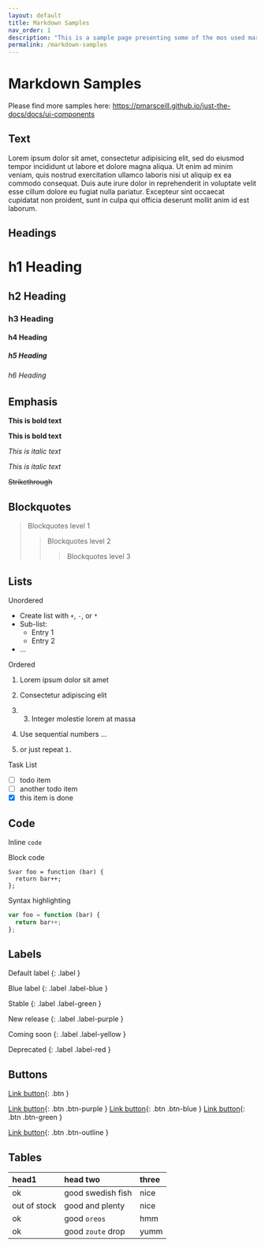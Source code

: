 ```yaml
---
layout: default
title: Markdown Samples
nav_order: 1
description: "This is a sample page presenting some of the mos used markdown elements."
permalink: /markdown-samples
---
```


# Markdown Samples

Please find more samples here: https://pmarsceill.github.io/just-the-docs/docs/ui-components

## Text

Lorem ipsum dolor sit amet, consectetur adipisicing elit, sed do eiusmod tempor incididunt ut labore et dolore magna aliqua. Ut enim ad minim veniam, quis nostrud exercitation ullamco laboris nisi ut aliquip ex ea commodo consequat. Duis aute irure dolor in reprehenderit in voluptate velit esse cillum dolore eu fugiat nulla pariatur. Excepteur sint occaecat cupidatat non proident, sunt in culpa qui officia deserunt mollit anim id est laborum.

## Headings

# h1 Heading
## h2 Heading
### h3 Heading
#### h4 Heading
##### h5 Heading
###### h6 Heading

## Emphasis

**This is bold text**

__This is bold text__

*This is italic text*

_This is italic text_

~~Strikethrough~~

## Blockquotes

> Blockquotes level 1
>> Blockquotes level 2
> > > Blockquotes level 3

## Lists

Unordered

- Create list with `+`, `-`, or `*`
- Sub-list:
  + Entry 1
  + Entry 2
- ...

Ordered

1. Lorem ipsum dolor sit amet
2. Consectetur adipiscing elit
3. 3. Integer molestie lorem at massa

1. Use sequential numbers ...
1. or just repeat `1.`

Task List
- [ ] todo item
- [ ] another todo item
- [x] this item is done

## Code

Inline `code`

Block code

```
Svar foo = function (bar) {
  return bar++;
};
```

Syntax highlighting

```js
var foo = function (bar) {
  return bar++;
};
```

## Labels

Default label
{: .label }

Blue label
{: .label .label-blue }

Stable
{: .label .label-green }

New release
{: .label .label-purple }

Coming soon
{: .label .label-yellow }

Deprecated
{: .label .label-red }

## Buttons

[Link button](http://example.com/){: .btn }

[Link button](http://example.com/){: .btn .btn-purple }
[Link button](http://example.com/){: .btn .btn-blue }
[Link button](http://example.com/){: .btn .btn-green }

[Link button](http://example.com/){: .btn .btn-outline }

## Tables

| head1        | head two          | three |
|:-------------|:------------------|:------|
| ok           | good swedish fish | nice  |
| out of stock | good and plenty   | nice  |
| ok           | good `oreos`      | hmm   |
| ok           | good `zoute` drop | yumm  |

